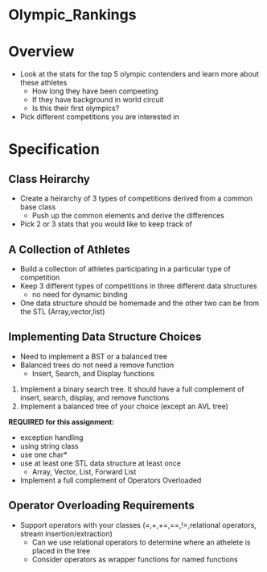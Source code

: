 # Olympic_Rankings
# Overview
* Look at the stats for the top 5 olympic contenders and learn more about these athletes
  - How long they have been compeeting
  - If they have background in world circuit
  - Is this their first olympics?
* Pick different competitions you are interested in

# Specification
## Class Heirarchy
* Create a heirarchy of 3 types of competitions derived from a common base class
  - Push up the common elements and derive the differences
* Pick 2 or 3 stats that you would like to keep track of

## A Collection of Athletes
* Build a collection of athletes participating in a particular type of competition
* Keep 3 different types of competitions in three different data structures
  - no need for dynamic binding
* One data structure should be homemade and the other two can be from the STL (Array,vector,list)

## Implementing Data Structure Choices
* Need to implement a BST or a balanced tree
* Balanced trees do not need a remove function
  - Insert, Search, and Display functions

1. Implement a binary search tree. It should have a full complement of insert, search, display, and remove functions
1. Implement a balanced tree of your choice (except an AVL tree)

**REQUIRED for this assignment:**
* exception handling
* using string class
* use one char*
* use at least one STL data structure at least once
  - Array, Vector, List, Forward List
* Implement a full complement of Operators Overloaded

## Operator Overloading Requirements
* Support operators with your classes (=,+,+=,==,!=,relational operators, stream insertion/extraction)
  - Can we use relational operators to determine where an athelete is placed in the tree
  - Consider operators as wrapper functions for named functions
